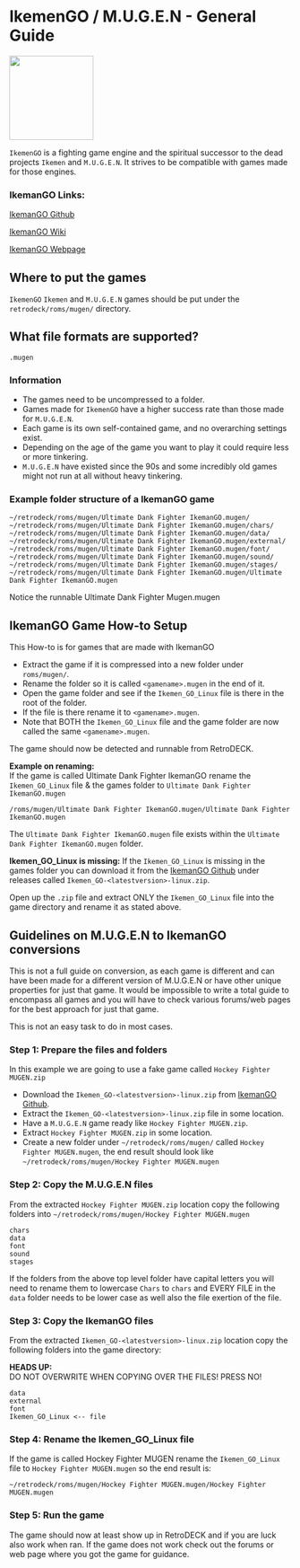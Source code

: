 # IkemenGO / M.U.G.E.N - General Guide

<img src="../../../wiki_images/logos/ikemen-go-logo.png" width="150">

`IkemenGO` is a fighting game engine and the spiritual successor to the dead projects `Ikemen` and `M.U.G.E.N`. It strives to be compatible with games made for those engines.


### IkemanGO Links:

[IkemanGO Github](https://github.com/ikemen-engine/Ikemen-GO)

[IkemanGO Wiki](https://github.com/ikemen-engine/Ikemen-GO/wiki)

[IkemanGO Webpage](https://ikemen-engine.github.io/)




## Where to put the games
`IkemenGO` `Ikemen` and `M.U.G.E.N` games should be put under the `retrodeck/roms/mugen/` directory.

## What file formats are supported?

`.mugen`

### Information

- The games need to be uncompressed to a folder.
- Games made for `IkemenGO` have a higher success rate than those made for `M.U.G.E.N`.
- Each game is its own self-contained game, and no overarching settings exist.
- Depending on the age of the game you want to play it could require less or more tinkering.
- `M.U.G.E.N` have existed since the 90s and some incredibly old games might not run at all without heavy tinkering.

### Example folder structure of a IkemanGO game

```
~/retrodeck/roms/mugen/Ultimate Dank Fighter IkemanGO.mugen/
~/retrodeck/roms/mugen/Ultimate Dank Fighter IkemanGO.mugen/chars/
~/retrodeck/roms/mugen/Ultimate Dank Fighter IkemanGO.mugen/data/
~/retrodeck/roms/mugen/Ultimate Dank Fighter IkemanGO.mugen/external/
~/retrodeck/roms/mugen/Ultimate Dank Fighter IkemanGO.mugen/font/
~/retrodeck/roms/mugen/Ultimate Dank Fighter IkemanGO.mugen/sound/
~/retrodeck/roms/mugen/Ultimate Dank Fighter IkemanGO.mugen/stages/
~/retrodeck/roms/mugen/Ultimate Dank Fighter IkemanGO.mugen/Ultimate Dank Fighter IkemanGO.mugen
```
Notice the runnable Ultimate Dank Fighter Mugen.mugen

## IkemanGO Game How-to Setup

This How-to is for games that are made with IkemanGO

- Extract the game if it is compressed into a new folder under `roms/mugen/`.
- Rename the folder so it is called `<gamename>.mugen` in the end of it.
- Open the game folder and see if the `Ikemen_GO_Linux` file is there in the root of the folder.
- If the file is there rename it to `<gamename>.mugen`.
- Note that BOTH the `Ikemen_GO_Linux` file and the game folder are now called the same `<gamename>.mugen`.

The game should now be detected and runnable from RetroDECK.

**Example on renaming:** <br>
If the game is called Ultimate Dank Fighter IkemanGO rename the `Ikemen_GO_Linux` file & the games folder to `Ultimate Dank Fighter IkemanGO.mugen`

```/roms/mugen/Ultimate Dank Fighter IkemanGO.mugen/Ultimate Dank Fighter IkemanGO.mugen```

The `Ultimate Dank Fighter IkemanGO.mugen` file exists within the `Ultimate Dank Fighter IkemanGO.mugen` folder.

**Ikemen_GO_Linux is missing:**
If the `Ikemen_GO_Linux` is missing in the games folder you can download it from the [IkemanGO Github](https://github.com/ikemen-engine/Ikemen-GO) under releases called
`Ikemen_GO-<latestversion>-linux.zip`.

Open up the `.zip` file and extract ONLY the `Ikemen_GO_Linux` file into the game directory and rename it as stated above.

## Guidelines on M.U.G.E.N to IkemanGO conversions

This is not a full guide on conversion, as each game is different and can have been made for a different version of M.U.G.E.N or have other unique properties for just that game.
It would be impossible to write a total guide to encompass all games and you will have to check various forums/web pages for the best approach for just that game.

This is not an easy task to do in most cases.

### Step 1: Prepare the files and folders

In this example we are going to use a fake game called `Hockey Fighter MUGEN.zip`

- Download the `Ikemen_GO-<latestversion>-linux.zip` from [IkemanGO Github](https://github.com/ikemen-engine/Ikemen-GO).
- Extract the `Ikemen_GO-<latestversion>-linux.zip` file in some location.
- Have a `M.U.G.E.N` game ready like `Hockey Fighter MUGEN.zip`.
- Extract `Hockey Fighter MUGEN.zip` in some location.
- Create a new folder under `~/retrodeck/roms/mugen/` called `Hockey Fighter MUGEN.mugen`, the end result should look like `~/retrodeck/roms/mugen/Hockey Fighter MUGEN.mugen`

### Step 2: Copy the M.U.G.E.N files

From the extracted `Hockey Fighter MUGEN.zip` location copy the following folders into `~/retrodeck/roms/mugen/Hockey Fighter MUGEN.mugen`

```
chars
data
font
sound
stages
```
If the folders from the above top level folder have capital letters you will need to rename them to lowercase `Chars` to `chars` and EVERY FILE in the `data` folder needs to be lower case as well also the file exertion of the file.

### Step 3: Copy the IkemanGO files


From the extracted `Ikemen_GO-<latestversion>-linux.zip` location copy the following folders into the game directory:

**HEADS UP:** <br>
DO NOT OVERWRITE WHEN COPYING OVER THE FILES! PRESS NO!


```
data
external
font
Ikemen_GO_Linux <-- file
```

### Step 4: Rename the Ikemen_GO_Linux file

If the game is called Hockey Fighter MUGEN rename the `Ikemen_GO_Linux` file to `Hockey Fighter MUGEN.mugen` so the end result is:

```~/retrodeck/roms/mugen/Hockey Fighter MUGEN.mugen/Hockey Fighter MUGEN.mugen```

### Step 5: Run the game

The game should now at least show up in RetroDECK and if you are luck also work when ran. If the game does not work check out the forums or web page where you got the game for guidance.
